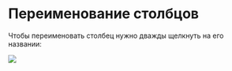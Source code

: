 

Переименование столбцов
=======================

Чтобы переименовать столбец нужно дважды щелкнуть на его названии:



![](media/file26.png)




